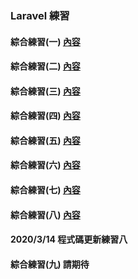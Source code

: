 ### Laravel 練習
#### 綜合練習(一) [內容](exercise1/README.md)
#### 綜合練習(二) [內容](exercise2/README.md)
#### 綜合練習(三) [內容](exercise3/README.md)
#### 綜合練習(四) [內容](exercise4/README.md)
#### 綜合練習(五) [內容](exercise5/README.md)
#### 綜合練習(六) [內容](exercise6/README.md)
#### 綜合練習(七) [內容](exercise7/README.md)
#### 綜合練習(八) [內容](exercise8/README.md)

#### 2020/3/14 程式碼更新練習八

#### 綜合練習(九) 請期待